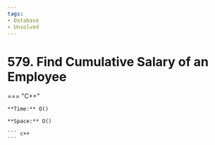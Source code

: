 ```yaml
---
tags:
- Database
- Unsolved
---
```



# 579. Find Cumulative Salary of an Employee

=== "C++"

    **Time:** O()

    **Space:** O()

    ``` c++
    ```